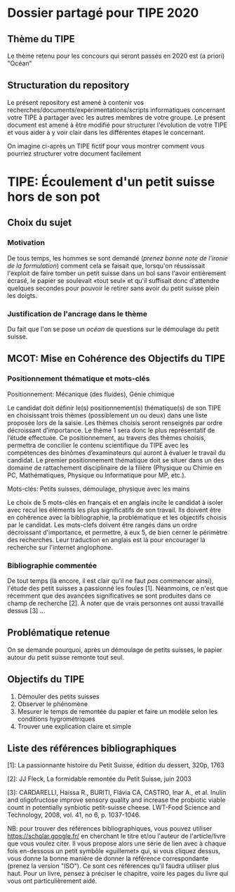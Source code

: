# Dossier partagé pour TIPE 2020

## Thème du TIPE

Le thème retenu pour les concours qui seront passés en 2020 est (a priori) "Océan"

## Structuration du repository

Le présent repository est amené à contenir vos 
recherches/documents/expérimentations/scripts informatiques concernant votre 
TIPE à partager avec les autres membres de votre groupe. Le présent document 
est amené à être modifié pour structurer l'évolution de votre TIPE et vous 
aider à y voir clair dans les différentes étapes le concernant.

On imagine ci-après un TIPE fictif pour vous montrer comment vous pourriez 
structurer votre document facilement


# TIPE: Écoulement d'un petit suisse hors de son pot

## Choix du sujet

### Motivation

De tous temps, les hommes se sont demandé (*prenez bonne note de l'ironie de 
la formulation*) comment cela se faisait que, lorsqu'on réussissait l'exploit 
de faire tomber un petit suisse dans un bol sans l'avoir entièrement écrasé, 
le papier se soulevait «tout seul» et qu'il suffisait donc d'attendre quelques 
secondes pour pouvoir le retirer sans avoir du petit suisse plein les doigts.

### Justification de l'ancrage dans le thème

Du fait que l'on se pose un *océan* de questions sur le démoulage du petit suisse.

## MCOT: Mise en Cohérence des Objectifs du TIPE

### Positionnement thématique et mots-clés

Positionnement: Mécanique (des fluides), Génie chimique

Le candidat doit définir le(s) positionnement(s) thématique(s) de son TIPE en choisissant trois thèmes (possiblement un ou deux) dans une liste proposée lors de la saisie. Les thèmes choisis seront renseignés par ordre décroissant d’importance. Le thème 1 sera donc le plus représentatif de l’étude effectuée. Ce positionnement, au travers des thèmes choisis, permettra de concilier le contenu scientifique du TIPE avec les compétences des binômes d’examinateurs qui auront à évaluer le travail du candidat. Le premier positionnement thématique doit se situer dans un des domaine de rattachement disciplinaire de la filière (Physique ou Chimie en PC, Mathématiques, Physique ou Informatique pour MP, etc.).

Mots-clés: Petits suisses, démoulage, physique avec les mains

Le choix de 5 mots-clés en français et en anglais incite le candidat à isoler avec recul les éléments les plus significatifs de son travail. Ils doivent être en cohérence avec la bibliographie, la problématique et les objectifs choisis par le candidat. Les mots-clefs doivent être rangés dans un ordre décroissant d'importance, et permettre, à eux 5, de bien cerner le périmètre des recherches. Leur traduction en anglais est là pour encourager la recherche sur l'internet anglophone.

### Bibliographie commentée

De tout temps (là encore, il est clair qu'il ne faut *pas* commencer ainsi), 
l'étude des petit suisses a passionné les foules [1]. Néanmoins, ce n'est que 
récemment que des avancées significatives se sont produites dans ce champ
de recherche [2]. À noter que de vrais personnes ont aussi travaillé dessus [3]
...


## Problématique retenue

On se demande pourquoi, après un démoulage de petits suisses, le papier autour 
du petit suisse remonte tout seul.


## Objectifs du TIPE

1. Démouler des petits suisses
2. Observer le phénomène
3. Mesurer le temps de remontée du papier et faire un modèle selon les conditions hygrométriques
4. Trouver une explication claire et simple


## Liste des références bibliographiques

[1]: La passionnante histoire du Petit Suisse, édition du dessert, 320p, 1763

[2]: JJ Fleck, La formidable remontée du Petit Suisse, juin 2003

[3]: CARDARELLI, Haíssa R., BURITI, Flávia CA, CASTRO, Inar A., et al. Inulin and oligofructose improve sensory quality and increase the probiotic viable count in potentially synbiotic petit-suisse cheese. LWT-Food Science and Technology, 2008, vol. 41, no 6, p. 1037-1046.

NB: pour trouver des références bibliographiques, vous pouvez utiliser 
https://scholar.google.fr/ en cherchant le titre et/ou l'auteur de 
l'article/livre que vous voulez citer. Il vous propose alors une série de lien 
avec à chaque fois en-dessous un petit symbôle «guillemet» qui, si vous 
cliquez dessus, vous donne la bonne manière de donner la référence 
correspondante (prenez la version "ISO"). Ce sont ces références qu'il faudra 
utiliser plus haut. Pour un livre, pensez à préciser le chapitre, voire les 
pages du livre qui vous ont particulièrement aidé.
